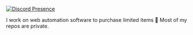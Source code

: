 [![Discord Presence](https://lanyard-profile-readme.vercel.app/api/229160979823460353?theme=dark&animated=true)](https://discord.com/users/229160979823460353)

I work on web automation software to purchase limited items 🤖
Most of my repos are private.
